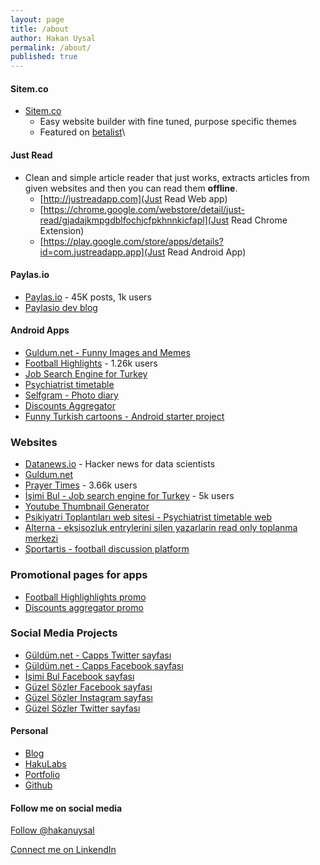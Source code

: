 ```yaml
---
layout: page
title: /about
author: Hakan Uysal
permalink: /about/
published: true
---
```


#### Sitem.co

* [Sitem.co](https://sitem.co)
	* Easy website builder with fine tuned, purpose specific themes
	* Featured on [betalist](http://betalist.com/startups/sitemco)\
    
#### Just Read

* Clean and simple article reader that just works, extracts articles from given websites and then you can read them **offline**.
	* [http://justreadapp.com](Just Read Web app)
    * [https://chrome.google.com/webstore/detail/just-read/gjadajkmpgdblfochjcfpkhnnkicfapl](Just Read Chrome Extension)
    * [https://play.google.com/store/apps/details?id=com.justreadapp.app](Just Read Android App)

#### Paylas.io

* [Paylas.io](http://paylas.io) - 45K posts, 1k users
* [Paylasio dev blog](http://hakanu.github.io/paylasio/)

#### Android Apps

* [Guldum.net - Funny Images and Memes](https://play.google.com/store/apps/details?id=net.guldum.caps)
* [Football Highlights](https://play.google.com/store/apps/details?id=io.haku.fb_goals) - 1.26k users
* [Job Search Engine for Turkey](https://play.google.com/store/apps/details?id=co.hakanu.jobfinder)
* [Psychiatrist timetable](https://play.google.com/store/apps/details?id=haku.io.psi_meeting)
* [Selfgram - Photo diary](https://play.google.com/store/apps/details?id=net.selfgram.selfgram&hl=en)
* [Discounts Aggregator](https://play.google.com/store/apps/details?id=io.haku.discounts)
* [Funny Turkish cartoons - Android starter project](https://play.google.com/store/apps/details?id=co.hakanu.karikaturcu2)

### Websites

* [Datanews.io](http://datanews.io) - Hacker news for data scientists
* [Guldum.net](http://guldum.net)
* [Prayer Times](http://iftarvakitleri.org) - 3.66k users
* [İşimi Bul - Job search engine for Turkey](http://isimibul.co) - 5k users
* [Youtube Thumbnail Generator](http://vidimg.net)
* [Psikiyatri Toplantıları web sitesi - Psychiatrist timetable web](http://psikiyatritoplantilari.com)
* [Alterna - eksisozluk entrylerini silen yazarlarin read only toplanma merkezi](http://alterna.xyz)
* [Sportartis - football discussion platform](http://sportartis.com)

### Promotional pages for apps

* [Football Highlighlights promo](http://footballhighlightswatch.com)
* [Discounts aggregator promo](http://kampanyalar.me)

### Social Media Projects

* [Güldüm.net - Capps Twitter sayfası](https://twitter.com/guldumnet)
* [Güldüm.net - Capps Facebook sayfası](https://www.facebook.com/guldum.net/timeline/)
* [İşimi Bul Facebook sayfası](https://www.facebook.com/pages/İşimi-Bul-İş-Arama-Motoru/823801480971476)
* [Güzel Sözler Facebook sayfası](https://www.facebook.com/iftarapp)
* [Güzel Sözler Instagram sayfası](https://instagram.com/soyledi)
* [Güzel Sözler Twitter sayfası](https://twitter.com/iftarapp)

#### Personal

* [Blog](http://hakanu.net)
* [HakuLabs](http://haku.io)
* [Portfolio](http://haku.inventive.io/)
* [Github](http://github.com/hakanu)

#### Follow me on social media

<a href="https://twitter.com/hakanuysal" class="twitter-follow-button" data-show-count="false" data-size="large">Follow @hakanuysal</a>
<script>!function(d,s,id){var js,fjs=d.getElementsByTagName(s)[0],p=/^http:/.test(d.location)?'http':'https';if(!d.getElementById(id)){js=d.createElement(s);js.id=id;js.src=p+'://platform.twitter.com/widgets.js';fjs.parentNode.insertBefore(js,fjs);}}(document, 'script', 'twitter-wjs');</script>


<a href="https://www.linkedin.com/profile/view?id=36252256" target="_blank">
  <!-- <img style="text-align: left;" src="https://devdala.files.wordpress.com/2015/04/my-linkedin-profile-button.png"> -->
  Connect me on LinkendIn
</a>

<!-- Bu etiketi, widget adlı widget'ın oluşturulmasını istediğiniz yere ekleyin. -->
<div class="g-follow" data-annotation="bubble" data-height="24" data-href="//plus.google.com/u/0/105964927304013187423" data-rel="author"></div>

<!-- Bu etiketi head bölümüne veya kapanış body etiketinin hemen önüne ekleyin. -->
<script src="https://apis.google.com/js/platform.js" async defer></script>
